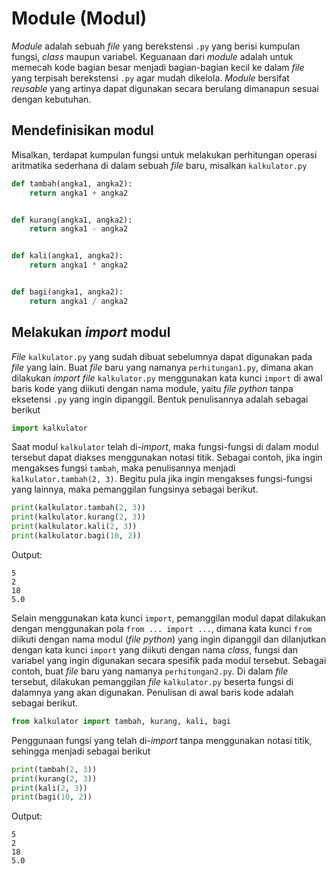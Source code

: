 # Module (Modul)
_Module_ adalah sebuah _file_ yang berekstensi `.py` yang berisi kumpulan fungsi, _class_ maupun variabel. Keguanaan dari _module_ adalah untuk memecah kode bagian besar menjadi bagian-bagian kecil ke dalam _file_ yang terpisah berekstensi `.py` agar mudah dikelola. _Module_ bersifat _reusable_ yang artinya dapat digunakan secara berulang dimanapun sesuai dengan kebutuhan.

## Mendefinisikan modul
Misalkan, terdapat kumpulan fungsi untuk melakukan perhitungan operasi aritmatika sederhana di dalam sebuah _file_ baru, misalkan `kalkulator.py`

```python
def tambah(angka1, angka2):
    return angka1 + angka2


def kurang(angka1, angka2):
    return angka1 - angka2


def kali(angka1, angka2):
    return angka1 * angka2


def bagi(angka1, angka2):
    return angka1 / angka2

```

## Melakukan _import_ modul
_File_ `kalkulator.py` yang sudah dibuat sebelumnya dapat digunakan pada _file_ yang lain. Buat _file_ baru yang namanya `perhitungan1.py`, dimana akan dilakukan _import file_ `kalkulator.py` menggunakan kata kunci `import` di awal baris kode yang diikuti dengan nama module, yaitu _file python_ tanpa eksetensi `.py` yang ingin dipanggil. Bentuk penulisannya adalah sebagai berikut

```python
import kalkulator
```

Saat modul `kalkulator` telah di-_import_, maka fungsi-fungsi di dalam modul tersebut dapat diakses menggunakan notasi titik. Sebagai contoh, jika ingin mengakses fungsi `tambah`, maka penulisannya menjadi `kalkulator.tambah(2, 3)`. Begitu pula jika ingin mengakses fungsi-fungsi yang lainnya, maka pemanggilan fungsinya sebagai berikut.

```python
print(kalkulator.tambah(2, 3))
print(kalkulator.kurang(2, 3))
print(kalkulator.kali(2, 3))
print(kalkulator.bagi(10, 2))
```

Output:
```
5
2
18
5.0
```

Selain menggunakan kata kunci `import`, pemanggilan modul dapat dilakukan dengan menggunakan pola `from ... import ...`, dimana kata kunci `from` diikuti dengan nama modul (_file python_) yang ingin dipanggil dan dilanjutkan dengan kata kunci `import` yang diikuti dengan nama _class_, fungsi dan variabel yang ingin digunakan secara spesifik pada modul tersebut. Sebagai contoh, buat _file_ baru yang namanya `perhitungan2.py`. Di dalam _file_ tersebut, dilakukan pemanggilan _file_ `kalkulator.py` beserta fungsi di dalamnya yang akan digunakan. Penulisan di awal baris kode adalah sebagai berikut.

```python
from kalkulator import tambah, kurang, kali, bagi
```

Penggunaan fungsi yang telah di-_import_ tanpa menggunakan notasi titik, sehingga menjadi sebagai berikut
```python
print(tambah(2, 3))
print(kurang(2, 3))
print(kali(2, 3))
print(bagi(10, 2))
```

Output:
```
5
2
18
5.0
```